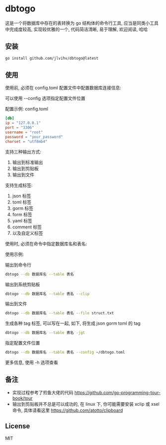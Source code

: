 # dbtogo

这是一个将数据库中存在的表转换为 go 结构体的命令行工具, 应当是同类小工具中完成度较高, 实现较优雅的一个, 代码简洁清晰, 易于理解, 欢迎阅读, 哈哈

## 安装

```bash
go install github.com/jlvihv/dbtogo@latest
```

## 使用

使用前, 必须在 config.toml 配置文件中配置数据库连接信息:

可以使用 --config 选项指定配置文件位置

配置示例: config.toml

```toml
[db]
ip = "127.0.0.1"
port = "3306"
username = "root"
password = "your_password"
charset = "utf8mb4"
```

支持三种输出方式:
1. 输出到标准输出
2. 输出到剪贴板
3. 输出到文件

支持生成标签:
1. json 标签
2. toml 标签
3. gorm 标签
4. form 标签
5. yaml 标签
6. comment 标签
7. 以及自定义标签


使用时, 必须在命令中指定数据库名和表名:

使用示例:

输出到命令行
```bash
dbtogo --db 数据库名 --table 表名
```

输出到系统剪贴板
```bash
dbtogo --db 数据库名 --table 表名 --clip
```

输出到文件
```bash
dbtogo --db 数据库名 --table 表名 --file struct.txt
```

生成各种 tag 标签, 可以写在一起, 如下, 将生成 json gorm toml 的 tag
```bash
dbtogo --db 数据库名 --table 表名 -jgt
```

指定配置文件位置
```bash
dbtogo --db 数据库名 --table 表名 --config ~/dbtogo.toml
```

更多信息, 使用 -h 选项查看

## 备注

- 实现过程参考了煎鱼大佬的代码 https://github.com/go-programming-tour-book/tour
- 输出到剪贴板并不总是可以成功的, 在 linux 下, 你可能需要安装 xclip 或 xsel 命令, 具体请看这里 https://github.com/atotto/clipboard

## License

MIT